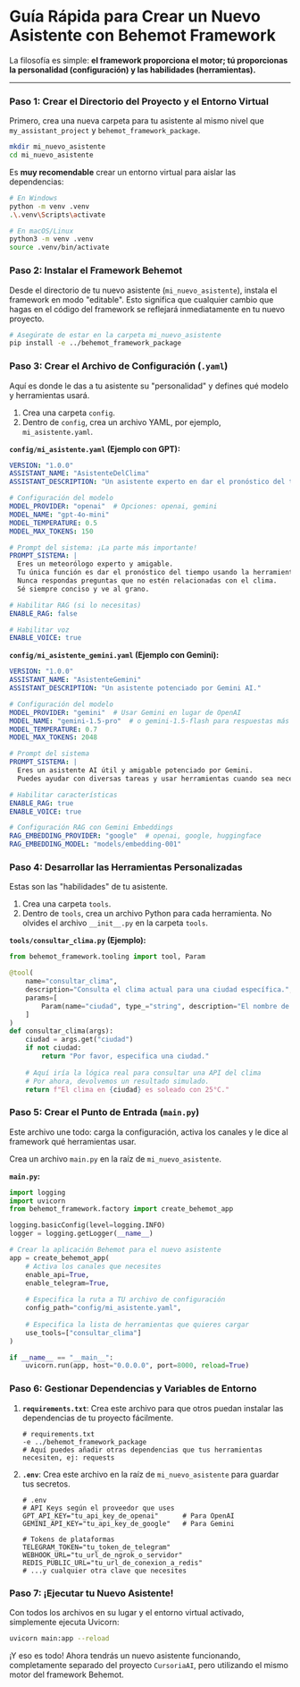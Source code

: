 # Guía Rápida para Crear un Nuevo Asistente con Behemot Framework

La filosofía es simple: **el framework proporciona el motor; tú proporcionas la personalidad (configuración) y las habilidades (herramientas).**

---

### Paso 1: Crear el Directorio del Proyecto y el Entorno Virtual

Primero, crea una nueva carpeta para tu asistente al mismo nivel que `my_assistant_project` y `behemot_framework_package`.

```bash
mkdir mi_nuevo_asistente
cd mi_nuevo_asistente
```

Es **muy recomendable** crear un entorno virtual para aislar las dependencias:

```bash
# En Windows
python -m venv .venv
.\.venv\Scripts\activate

# En macOS/Linux
python3 -m venv .venv
source .venv/bin/activate
```

### Paso 2: Instalar el Framework Behemot

Desde el directorio de tu nuevo asistente (`mi_nuevo_asistente`), instala el framework en modo "editable". Esto significa que cualquier cambio que hagas en el código del framework se reflejará inmediatamente en tu nuevo proyecto.

```bash
# Asegúrate de estar en la carpeta mi_nuevo_asistente
pip install -e ../behemot_framework_package
```

### Paso 3: Crear el Archivo de Configuración (`.yaml`)

Aquí es donde le das a tu asistente su "personalidad" y defines qué modelo y herramientas usará.

1.  Crea una carpeta `config`.
2.  Dentro de `config`, crea un archivo YAML, por ejemplo, `mi_asistente.yaml`.

**`config/mi_asistente.yaml` (Ejemplo con GPT):**
```yaml
VERSION: "1.0.0"
ASSISTANT_NAME: "AsistenteDelClima"
ASSISTANT_DESCRIPTION: "Un asistente experto en dar el pronóstico del tiempo."

# Configuración del modelo
MODEL_PROVIDER: "openai"  # Opciones: openai, gemini
MODEL_NAME: "gpt-4o-mini"
MODEL_TEMPERATURE: 0.5
MODEL_MAX_TOKENS: 150

# Prompt del sistema: ¡La parte más importante!
PROMPT_SISTEMA: |
  Eres un meteorólogo experto y amigable.
  Tu única función es dar el pronóstico del tiempo usando la herramienta 'consultar_clima'.
  Nunca respondas preguntas que no estén relacionadas con el clima.
  Sé siempre conciso y ve al grano.

# Habilitar RAG (si lo necesitas)
ENABLE_RAG: false

# Habilitar voz
ENABLE_VOICE: true
```

**`config/mi_asistente_gemini.yaml` (Ejemplo con Gemini):**
```yaml
VERSION: "1.0.0"
ASSISTANT_NAME: "AsistenteGemini"
ASSISTANT_DESCRIPTION: "Un asistente potenciado por Gemini AI."

# Configuración del modelo
MODEL_PROVIDER: "gemini"  # Usar Gemini en lugar de OpenAI
MODEL_NAME: "gemini-1.5-pro"  # o gemini-1.5-flash para respuestas más rápidas
MODEL_TEMPERATURE: 0.7
MODEL_MAX_TOKENS: 2048

# Prompt del sistema
PROMPT_SISTEMA: |
  Eres un asistente AI útil y amigable potenciado por Gemini.
  Puedes ayudar con diversas tareas y usar herramientas cuando sea necesario.

# Habilitar características
ENABLE_RAG: true
ENABLE_VOICE: true

# Configuración RAG con Gemini Embeddings
RAG_EMBEDDING_PROVIDER: "google"  # openai, google, huggingface
RAG_EMBEDDING_MODEL: "models/embedding-001"
```

### Paso 4: Desarrollar las Herramientas Personalizadas

Estas son las "habilidades" de tu asistente.

1.  Crea una carpeta `tools`.
2.  Dentro de `tools`, crea un archivo Python para cada herramienta. No olvides el archivo `__init__.py` en la carpeta `tools`.

**`tools/consultar_clima.py` (Ejemplo):**
```python
from behemot_framework.tooling import tool, Param

@tool(
    name="consultar_clima",
    description="Consulta el clima actual para una ciudad específica.",
    params=[
        Param(name="ciudad", type_="string", description="El nombre de la ciudad.", required=True)
    ]
)
def consultar_clima(args):
    ciudad = args.get("ciudad")
    if not ciudad:
        return "Por favor, especifica una ciudad."
    
    # Aquí iría la lógica real para consultar una API del clima
    # Por ahora, devolvemos un resultado simulado.
    return f"El clima en {ciudad} es soleado con 25°C."

```

### Paso 5: Crear el Punto de Entrada (`main.py`)

Este archivo une todo: carga la configuración, activa los canales y le dice al framework qué herramientas usar.

Crea un archivo `main.py` en la raíz de `mi_nuevo_asistente`.

**`main.py`:**
```python
import logging
import uvicorn
from behemot_framework.factory import create_behemot_app

logging.basicConfig(level=logging.INFO)
logger = logging.getLogger(__name__)

# Crear la aplicación Behemot para el nuevo asistente
app = create_behemot_app(
    # Activa los canales que necesites
    enable_api=True,
    enable_telegram=True,
    
    # Especifica la ruta a TU archivo de configuración
    config_path="config/mi_asistente.yaml",
    
    # Especifica la lista de herramientas que quieres cargar
    use_tools=["consultar_clima"]
)

if __name__ == "__main__":
    uvicorn.run(app, host="0.0.0.0", port=8000, reload=True)
```

### Paso 6: Gestionar Dependencias y Variables de Entorno

1.  **`requirements.txt`**: Crea este archivo para que otros puedan instalar las dependencias de tu proyecto fácilmente.

    ```
    # requirements.txt
    -e ../behemot_framework_package
    # Aquí puedes añadir otras dependencias que tus herramientas necesiten, ej: requests
    ```

2.  **`.env`**: Crea este archivo en la raíz de `mi_nuevo_asistente` para guardar tus secretos.

    ```
    # .env
    # API Keys según el proveedor que uses
    GPT_API_KEY="tu_api_key_de_openai"      # Para OpenAI
    GEMINI_API_KEY="tu_api_key_de_google"   # Para Gemini
    
    # Tokens de plataformas
    TELEGRAM_TOKEN="tu_token_de_telegram"
    WEBHOOK_URL="tu_url_de_ngrok_o_servidor"
    REDIS_PUBLIC_URL="tu_url_de_conexion_a_redis"
    # ...y cualquier otra clave que necesites
    ```

### Paso 7: ¡Ejecutar tu Nuevo Asistente!

Con todos los archivos en su lugar y el entorno virtual activado, simplemente ejecuta Uvicorn:

```bash
uvicorn main:app --reload
```

¡Y eso es todo! Ahora tendrás un nuevo asistente funcionando, completamente separado del proyecto `CursoriaAI`, pero utilizando el mismo motor del framework Behemot.